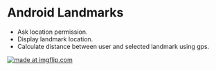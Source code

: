 # Android Landmarks

* Ask location permission.
* Display landmark location.
* Calculate distance between user and selected landmark using gps.

<a href="https://imgflip.com/gif/2fomdn"><img src="https://media.giphy.com/media/cmyo2bBCoynSIQ02mI/giphy.gif" title="made at imgflip.com"/></a>

